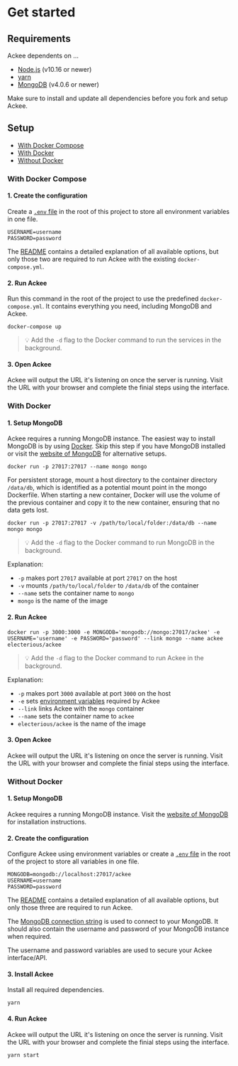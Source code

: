 # Get started

## Requirements

Ackee dependents on …

- [Node.js](https://nodejs.org/en/) (v10.16 or newer)
- [yarn](https://yarnpkg.com/en/)
- [MongoDB](https://www.mongodb.com) (v4.0.6 or newer)

Make sure to install and update all dependencies before you fork and setup Ackee.

## Setup

- [With Docker Compose](#with-docker-compose)
- [With Docker](#with-docker)
- [Without Docker](#without-docker)

### With Docker Compose

#### 1. Create the configuration

Create a [`.env` file](https://www.npmjs.com/package/dotenv) in the root of this project to store all environment variables in one file.

```
USERNAME=username
PASSWORD=password
```

The [README](../README.md#Options) contains a detailed explanation of all available options, but only those two are required to run Ackee with the existing `docker-compose.yml`.

#### 2. Run Ackee

Run this command in the root of the project to use the predefined `docker-compose.yml`. It contains everything you need, including MongoDB and Ackee.

```
docker-compose up
```

> 💡 Add the `-d` flag to the Docker command to run the services in the background.

#### 3. Open Ackee

Ackee will output the URL it's listening on once the server is running. Visit the URL with your browser and complete the finial steps using the interface.

### With Docker

#### 1. Setup MongoDB

Ackee requires a running MongoDB instance. The easiest way to install MongoDB is by using [Docker](https://www.docker.com). Skip this step if you have MongoDB installed or visit the [website of MongoDB](https://www.mongodb.com) for alternative setups.

```
docker run -p 27017:27017 --name mongo mongo
```

For persistent storage, mount a host directory to the container directory `/data/db`, which is identified as a potential mount point in the mongo Dockerfile. When starting a new container, Docker will use the volume of the previous container and copy it to the new container, ensuring that no data gets lost.

```
docker run -p 27017:27017 -v /path/to/local/folder:/data/db --name mongo mongo
```

> 💡 Add the `-d` flag to the Docker command to run MongoDB in the background.

Explanation:

- `-p` makes port `27017` available at port `27017` on the host
- `-v` mounts `/path/to/local/folder` to `/data/db` of the container
- `--name` sets the container name to `mongo`
- `mongo` is the name of the image

#### 2. Run Ackee

```
docker run -p 3000:3000 -e MONGODB='mongodb://mongo:27017/ackee' -e USERNAME='username' -e PASSWORD='password' --link mongo --name ackee electerious/ackee
```

> 💡 Add the `-d` flag to the Docker command to run Ackee in the background.

Explanation:

- `-p` makes port `3000` available at port `3000` on the host
- `-e` sets [environment variables](../README.md#Options) required by Ackee
- `--link` links Ackee with the `mongo` container
- `--name` sets the container name to `ackee`
- `electerious/ackee` is the name of the image

#### 3. Open Ackee

Ackee will output the URL it's listening on once the server is running. Visit the URL with your browser and complete the finial steps using the interface.

### Without Docker

#### 1. Setup MongoDB

Ackee requires a running MongoDB instance. Visit the [website of MongoDB](https://www.mongodb.com) for installation instructions.

#### 2. Create the configuration

Configure Ackee using environment variables or create a [`.env` file](https://www.npmjs.com/package/dotenv) in the root of the project to store all variables in one file.

```
MONGODB=mongodb://localhost:27017/ackee
USERNAME=username
PASSWORD=password
```

The [README](../README.md#Options) contains a detailed explanation of all available options, but only those three are required to run Ackee.

The [MongoDB connection string](https://docs.mongodb.com/manual/reference/connection-string/) is used to connect to your MongoDB. It should also contain the username and password of your MongoDB instance when required.

The username and password variables are used to secure your Ackee interface/API.

#### 3. Install Ackee

Install all required dependencies.

```
yarn
```

#### 4. Run Ackee

Ackee will output the URL it's listening on once the server is running. Visit the URL with your browser and complete the finial steps using the interface.

```
yarn start
```
